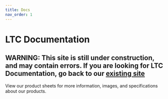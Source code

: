 ```yaml
---
title: Docs
nav_order: 1
---
```


# LTC Documentation

WARNING: This site is still under construction, and may contain errors. If you are looking for LTC Documentation, go back to our [existing site](https://laser-ndt.com/our_documents)
--------------------------------

View our product sheets for more information, images, and specifications about our products.
